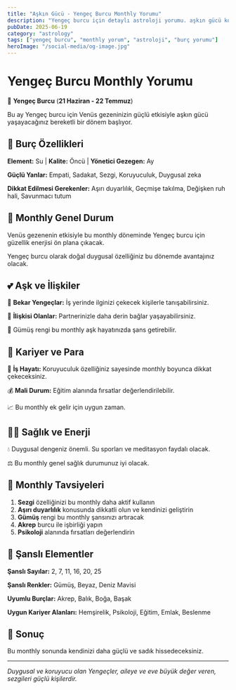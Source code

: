 ```yaml
---
title: "Aşkın Gücü - Yengeç Burcu Monthly Yorumu"
description: "Yengeç burcu için detaylı astroloji yorumu. aşkın gücü konusunda rehberlik."
pubDate: 2025-06-19
category: "astrology"
tags: ["yengeç burcu", "monthly yorum", "astroloji", "burç yorumu"]
heroImage: "/social-media/og-image.jpg"
---
```


# Yengeç Burcu Monthly Yorumu

🦀 **Yengeç Burcu** (**21 Haziran - 22 Temmuz**)

Bu ay Yengeç burcu için Venüs gezeninizin güçlü etkisiyle aşkın gücü yaşayacağınız bereketli bir dönem başlıyor.

## 🌟 Burç Özellikleri

**Element:** Su | **Kalite:** Öncü | **Yönetici Gezegen:** Ay

**Güçlü Yanlar:** Empati, Sadakat, Sezgi, Koruyuculuk, Duygusal zeka

**Dikkat Edilmesi Gerekenler:** Aşırı duyarlılık, Geçmişe takılma, Değişken ruh hali, Savunmacı tutum

## 💫 Monthly Genel Durum

Venüs gezenenin etkisiyle bu monthly döneminde Yengeç burcu için güzellik enerjisi ön plana çıkacak.

Yengeç burcu olarak doğal duygusal özelliğiniz bu dönemde avantajınız olacak.

## 💕 Aşk ve İlişkiler

💖 **Bekar Yengeçlar:** İş yerinde ilginizi çekecek kişilerle tanışabilirsiniz.

💑 **İlişkisi Olanlar:** Partnerinizle daha derin bağlar yaşayabilirsiniz.

🌹 Gümüş rengi bu monthly aşk hayatınızda şans getirebilir.

## 💼 Kariyer ve Para

🚀 **İş Hayatı:** Koruyuculuk özelliğiniz sayesinde monthly boyunca dikkat çekeceksiniz.

💰 **Mali Durum:** Eğitim alanında fırsatlar değerlendirilebilir.

📈 Bu monthly ek gelir için uygun zaman.

## 🏃‍♀️ Sağlık ve Enerji

💧 Duygusal dengeniz önemli. Su sporları ve meditasyon faydalı olacak.

⚖️ Bu monthly genel sağlık durumunuz iyi olacak.

## 🎯 Monthly Tavsiyeleri

1. **Sezgi** özelliğinizi bu monthly daha aktif kullanın
2. **Aşırı duyarlılık** konusunda dikkatli olun ve kendinizi geliştirin
3. **Gümüş** rengi bu monthly şansınızı artıracak
4. **Akrep** burcu ile işbirliği yapın
5. **Psikoloji** alanında fırsatları değerlendirin

## 🔮 Şanslı Elementler

**Şanslı Sayılar:** 2, 7, 11, 16, 20, 25

**Şanslı Renkler:** Gümüş, Beyaz, Deniz Mavisi

**Uyumlu Burçlar:** Akrep, Balık, Boğa, Başak

**Uygun Kariyer Alanları:** Hemşirelik, Psikoloji, Eğitim, Emlak, Beslenme

## 💫 Sonuç

Bu monthly sonunda kendinizi daha güçlü ve sadık hissedeceksiniz.

---

*Duygusal ve koruyucu olan Yengeçler, aileye ve eve büyük değer veren, sezgileri güçlü kişilerdir.*
